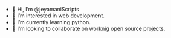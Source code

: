 - 👋 Hi, I’m @jeyamaniScripts
- 👀 I’m interested in web development.
- 🌱 I’m currently learning python.
- 💞️ I’m looking to collaborate on worknig open source projects.


<!---
jeyamaniScripts/jeyamaniScripts is a ✨ special ✨ repository because its `README.md` (this file) appears on your GitHub profile.
You can click the Preview link to take a look at your changes.
--->
